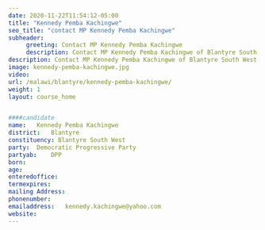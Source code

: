 ```yaml
---
date: 2020-11-22T11:54:12-05:00
title: "Kennedy Pemba Kachingwe"
seo_title: "contact MP Kennedy Pemba Kachingwe"
subheader:
     greeting: Contact MP Kennedy Pemba Kachingwe
     description: Contact MP Kennedy Pemba Kachingwe of Blantyre South West. Contact information for Kennedy Pemba Kachingwe includes her email address, phone number, and mailing
description: Contact MP Kennedy Pemba Kachingwe of Blantyre South West. Contact information for Kennedy Pemba Kachingwe includes her email address, phone number, and mailing
image: kennedy-pemba-kachingwe.jpg
video: 
url: /malawi/blantyre/kennedy-pemba-kachingwe/
weight: 1
layout: course_home


####candidate
name:	Kennedy Pemba Kachingwe
district:	Blantyre
constituency: Blantyre South West
party:	Democratic Progressive Party
partyab:	DPP
born:
age: 
enteredoffice:	
termexpires:	
mailing Address:
phonenumber:	
emailaddress:	kennedy.kachingwe@yahoo.com
website:	
---
```


